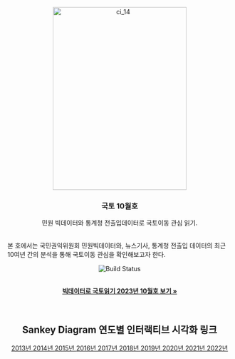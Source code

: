 <!-- KRIHS Magazine Information -->
<br />
<div align="center">
  <a href="https://github.com/ycanns/Graphs">
    <img src="KRIHS_icon/000000035892_01.png" alt="ci_14" width="300" height="410">
  </a>
  
<h3 align="center">국토 10월호</h3>

  <p align="center">
    민원 빅데이터와 통계청 전출입데이터로 국토이동 관심 읽기.
    <br /><br /></p><p align="left">
    본 호에서는 국민권익위원회 민원빅데이터와, 뉴스기사, 통계청 전출입 데이터의 최근 10여년 간의 분석을 통해 국토이동 관심을 확인해보고자 한다.<br /></p><p align="center">
    
    
![Build Status](https://img.shields.io/badge/R-R?color=lightblue&logo=R)

 <br> <a href="https://library.krihs.re.kr/dl_image2/IMG/08/000000035804/SERVICE/000000035804_01.PDF"><strong>빅데이터로 국토읽기 2023년 10월호 보기 »</strong></a>
    <br />

<br> 
  <h2>Sankey Diagram 연도별 인터랙티브 시각화 링크</h2>

<table style="width:%">

  <tr>
      <a href="https://ycanns.github.io/Graphs/sankey_Pop_2013.html"> 2013년 </a></tr>
      <tr><a href="https://ycanns.github.io/Graphs/sankey_Pop_2014.html"> 2014년 </a></tr>
      <tr><a href="https://ycanns.github.io/Graphs/sankey_Pop_2015.html"> 2015년 </a></tr>
      <tr><a href="https://ycanns.github.io/Graphs/sankey_Pop_2016.html"> 2016년 </a></tr>
      <tr><a href="https://ycanns.github.io/Graphs/sankey_Pop_2017.html"> 2017년 </a></tr>
      <tr><a href="https://ycanns.github.io/Graphs/sankey_Pop_2018.html"> 2018년 </a></tr>
      <tr><a href="https://ycanns.github.io/Graphs/sankey_Pop_2019.html"> 2019년 </a></tr>
      <tr><a href="https://ycanns.github.io/Graphs/sankey_Pop_2020.html"> 2020년 </a></tr>
      <tr><a href="https://ycanns.github.io/Graphs/sankey_Pop_2021.html"> 2021년 </a></tr>
      <tr><a href="https://ycanns.github.io/Graphs/sankey_Pop_2022.html"> 2022년 </a></tr>
  <tr>
</table>

  </p>
</div>




